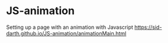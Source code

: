 # JS-animation
Setting up a page with an animation with Javascript
https://sid-darth.github.io/JS-animation/animationMain.html
